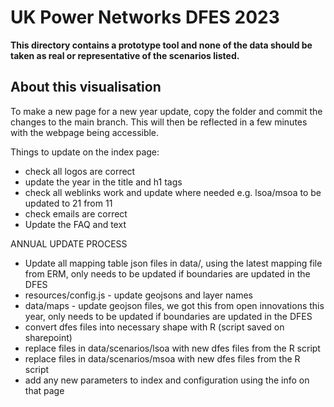 # UK Power Networks DFES 2023

**This directory contains a prototype tool and none of the data should be taken as real or representative of the scenarios listed.**


## About this visualisation

To make a new page for a new year update, copy the folder and commit the changes to the main branch. This will then be reflected in a few minutes with the webpage being accessible.

Things to update on the index page:
- check all logos are correct
- update the year in the title and h1 tags
- check all weblinks work and update where needed e.g. lsoa/msoa to be updated to 21 from 11
- check emails are correct
- Update the FAQ and text



ANNUAL UPDATE PROCESS
- Update all mapping table json files in data/, using the latest mapping file from ERM, only needs to be updated if boundaries are updated in the DFES
- resources/config.js - update geojsons and layer names
- data/maps - update geojson files, we got this from open innovations this year, only needs to be updated if boundaries are updated in the DFES
- convert dfes files into necessary shape with R (script saved on sharepoint)
- replace files in data/scenarios/lsoa with new dfes files from the R script
- replace files in data/scenarios/msoa with new dfes files from the R script
- add any new parameters to index and configuration using the info on that page

